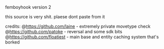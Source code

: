 femboyhook version 2

this source is very shit. plaese dont paste from it

credits:
@https://github.com/laine - extremely private movetype check
@https://github.com/patoke - reversal and some sdk bits
@https://github.com/floatiest - main base and entity caching system that's borked
